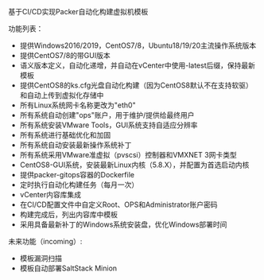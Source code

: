 基于CI/CD实现Packer自动化构建虚拟机模板


功能列表：
- 提供Windows2016/2019，CentOS7/8，Ubuntu18/19/20主流操作系统版本
- 提供CentOS7/8的带GUI版本
- 语义版本定义，自动化递增，并自动在vCenter中使用-latest后缀，保持最新模板
- 提供CentOS8的ks.cfg光盘自动化构建（因为CentOS8默认不在支持软驱）和自动上传到虚拟化存储中
- 所有Linux系统网卡名称更改为"eth0"
- 所有系统自动创建"ops"账户，用于维护/提供给最终用户
- 所有系统安装VMware Tools，GUI系统支持自适应分辨率
- 所有系统进行基础优化和加固
- 所有系统自动安装最新操作系统补丁
- 所有系统采用VMware准虚拟（pvscsi）控制器和VMXNET 3网卡类型
- CentOS8-GUI系统，安装最新Linux内核（5.8.X），并配置为首选启动内核
- 提供packer-gitops容器的Dockerfile
- 定时执行自动化构建任务（每月一次）
- vCenter内容库集成
- 在CI/CD配置文件中自定义Root、OPS和Administrator账户密码
- 构建完成后，列出内容库中模板
- 采用具备最新补丁的Windows系统安装盘，优化Windows部署时间

未来功能（incoming）:
- 模板漏洞扫描
- 模板自动部署SaltStack Minion

